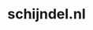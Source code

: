 ---
layout: post
title:  "schijndel.nl"
internal_url:  "/dutchgov/schijndel.nl.html"
categories: dutchgov
---